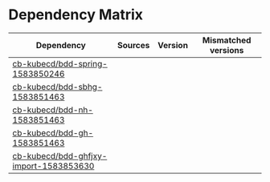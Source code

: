 # Dependency Matrix

Dependency | Sources | Version | Mismatched versions
---------- | ------- | ------- | -------------------
[cb-kubecd/bdd-spring-1583850246](https://github.com/cb-kubecd/bdd-spring-1583850246.git) |  | []() | 
[cb-kubecd/bdd-sbhg-1583851463](https://github.com/cb-kubecd/bdd-sbhg-1583851463.git) |  | []() | 
[cb-kubecd/bdd-nh-1583851463](https://github.com/cb-kubecd/bdd-nh-1583851463.git) |  | []() | 
[cb-kubecd/bdd-gh-1583851463](https://github.com/cb-kubecd/bdd-gh-1583851463.git) |  | []() | 
[cb-kubecd/bdd-ghfjxy-import-1583853630](https://github.com/cb-kubecd/bdd-ghfjxy-import-1583853630.git) |  | []() | 

